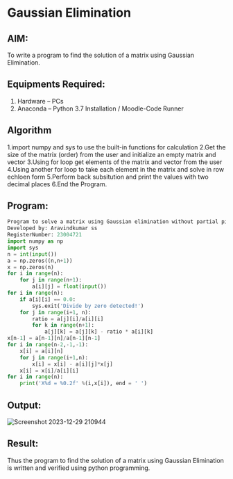 # Gaussian Elimination

## AIM:
To write a program to find the solution of a matrix using Gaussian Elimination.

## Equipments Required:
1. Hardware – PCs
2. Anaconda – Python 3.7 Installation / Moodle-Code Runner

## Algorithm 
1.import numpy and sys to use the built-in functions for calculation
2.Get the size of the matrix (order) from the user and initialize an empty matrix and vector
3.Using for loop get elements of the matrix and vector from the user
4.Using another for loop to take each element in the matrix and solve in row echloen form
5.Perform back subsitution and print the values with two decimal places
6.End the Program.
## Program:
```python
Program to solve a matrix using Gaussian elimination without partial pivoting.
Developed by: Aravindkumar ss
RegisterNumber: 23004721
import numpy as np
import sys
n = int(input())
a = np.zeros((n,n+1))
x = np.zeros(n)
for i in range(n):
    for j in range(n+1):
        a[i][j] = float(input())
for i in range(n):
    if a[i][i] == 0.0:
        sys.exit('Divide by zero detected!')
    for j in range(i+1, n):
        ratio = a[j][i]/a[i][i]
        for k in range(n+1):
            a[j][k] = a[j][k] - ratio * a[i][k]
x[n-1] = a[n-1][n]/a[n-1][n-1]
for i in range(n-2,-1,-1):
    x[i] = a[i][n]
    for j in range(i+1,n):
        x[i] = x[i] - a[i][j]*x[j]
    x[i] = x[i]/a[i][i]
for i in range(n):
    print('X%d = %0.2f' %(i,x[i]), end = ' ')
```

## Output:
![Screenshot 2023-12-29 210944](https://github.com/aravindkumar23004721/Gaussian/assets/148962674/62c18a6c-2d37-47c1-bd56-5077ab5f55fe)


## Result:
Thus the program to find the solution of a matrix using Gaussian Elimination is written and verified using python programming.

